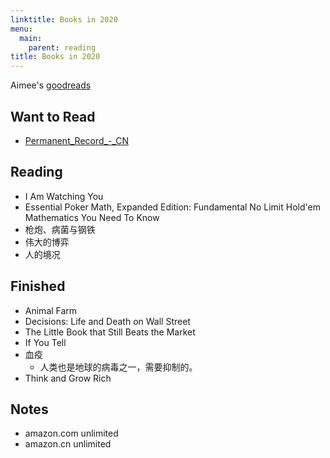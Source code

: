 ```yaml
---
linktitle: Books in 2020
menu:
  main:
    parent: reading
title: Books in 2020
---
```


Aimee's [goodreads](https://www.goodreads.com/user/show/90889710-aimee-zhu)

## Want to Read

- [Permanent_Record_-_CN](https://a.temporaryrecord.com/Permanent_Record_-_CN_edition_with_underlined_redactions.pdf)

## Reading

- I Am Watching You
- Essential Poker Math, Expanded Edition: Fundamental No Limit Hold'em Mathematics You Need To Know
- 枪炮、病菌与钢铁
- 伟大的博弈
- 人的境况


## Finished

- Animal Farm
- Decisions: Life and Death on Wall Street
- The Little Book that Still Beats the Market
- If You Tell
- 血疫
  - 人类也是地球的病毒之一，需要抑制的。
- Think and Grow Rich


## Notes

- amazon.com unlimited
- amazon.cn unlimited 
